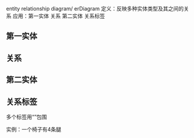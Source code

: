 entity relationship diagram/ erDiagram
定义：反映多种实体类型及其之间的关系
应用：第一实体 关系 第二实体 关系标签

## 第一实体
## 关系
## 第二实体
## 关系标签
多个标签用“”包围

实例：一个椅子有4条腿